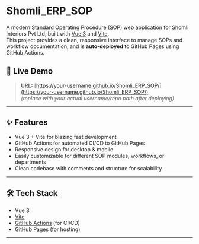 # Shomli_ERP_SOP

A modern Standard Operating Procedure (SOP) web application for Shomli Interiors Pvt Ltd, built with [Vue 3](https://vuejs.org/) and [Vite](https://vitejs.dev/).  
This project provides a clean, responsive interface to manage SOPs and workflow documentation, and is **auto-deployed** to GitHub Pages using GitHub Actions.

## 🚀 Live Demo

> **URL:** [https://your-username.github.io/Shomli_ERP_SOP/](https://your-username.github.io/Shomli_ERP_SOP/)  
> _(replace with your actual username/repo path after deploying)_

---

## ✨ Features

- Vue 3 + Vite for blazing fast development
- GitHub Actions for automated CI/CD to GitHub Pages
- Responsive design for desktop & mobile
- Easily customizable for different SOP modules, workflows, or departments
- Clean codebase with comments and structure for scalability

---

## 🛠️ Tech Stack

- [Vue 3](https://vuejs.org/)
- [Vite](https://vitejs.dev/)
- [GitHub Actions](https://github.com/features/actions) (for CI/CD)
- [GitHub Pages](https://pages.github.com/) (for hosting)

---
